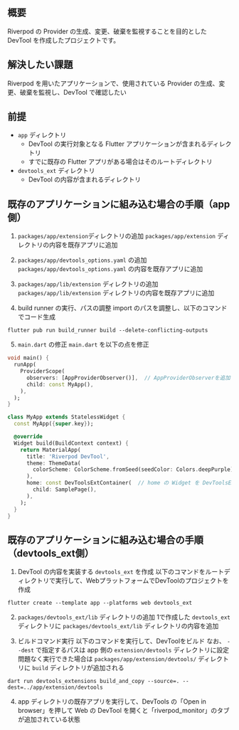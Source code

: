 ## 概要
Riverpod の Provider の生成、変更、破棄を監視することを目的とした DevTool を作成したプロジェクトです。

## 解決したい課題
Riverpod を用いたアプリケーションで、使用されている Provider の生成、変更、破棄を監視し、DevTool で確認したい

## 前提
- `app` ディレクトリ
    - DevTool の実行対象となる Flutter アプリケーションが含まれるディレクトリ
    - すでに既存の Flutter アプリがある場合はそのルートディレクトリ
- `devtools_ext` ディレクトリ
    - DevTool の内容が含まれるディレクトリ

## 既存のアプリケーションに組み込む場合の手順（app側）
1. `packages/app/extension`ディレクトリの追加
`packages/app/extension` ディレクトリの内容を既存アプリに追加

2. `packages/app/devtools_options.yaml` の追加
`packages/app/devtools_options.yaml` の内容を既存アプリに追加

3. `packages/app/lib/extension` ディレクトリの追加
`packages/app/lib/extension` ディレクトリの内容を既存アプリに追加

4. build runner の実行、パスの調整
import のパスを調整し、以下のコマンドでコード生成
```
flutter pub run build_runner build --delete-conflicting-outputs
```

5. `main.dart` の修正
`main.dart` を以下の点を修正
```dart
void main() {
  runApp(
    ProviderScope(
      observers: [AppProviderObserver()],  // AppProviderObserverを追加
      child: const MyApp(),
    ),
  );
}

class MyApp extends StatelessWidget {
  const MyApp({super.key});

  @override
  Widget build(BuildContext context) {
    return MaterialApp(
      title: 'Riverpod DevTool',
      theme: ThemeData(
        colorScheme: ColorScheme.fromSeed(seedColor: Colors.deepPurple),
      ),
      home: const DevToolsExtContainer(  // home の Widget を DevToolsExtContainer でラップ
        child: SamplePage(),
      ),
    );
  }
}
```

## 既存のアプリケーションに組み込む場合の手順（devtools_ext側）
1. DevTool の内容を実装する `devtools_ext` を作成
以下のコマンドをルートディレクトリで実行して、WebプラットフォームでDevToolのプロジェクトを作成
```
flutter create --template app --platforms web devtools_ext
```

2. `packages/devtools_ext/lib` ディレクトリの追加
1で作成した `devtools_ext` ディレクトリに `packages/devtools_ext/lib` ディレクトリの内容を追加

3. ビルドコマンド実行
以下のコマンドを実行して、DevToolをビルド
なお、 `--dest` で指定するパスは app 側の  `extension/devtools` ディレクトリに設定
問題なく実行できた場合は `packages/app/extension/devtools/` ディレクトリに `build` ディレクトリが追加される
```
dart run devtools_extensions build_and_copy --source=. --dest=../app/extension/devtools
```

4. app ディレクトリの既存アプリを実行して、DevTools の「Open in browser」を押して Web の DevTool を開くと「riverpod_monitor」のタブが追加されている状態
